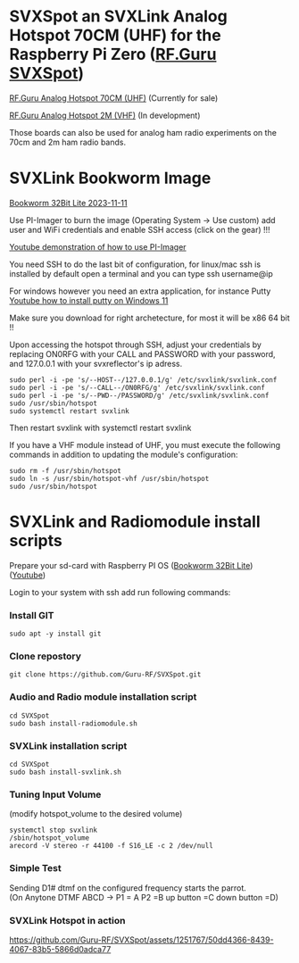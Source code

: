 # SVXSpot an SVXLink Analog Hotspot 70CM (UHF) for the Raspberry Pi Zero ([RF.Guru SVXSpot](https://rf.guru/2023-k-041))

[RF.Guru Analog Hotspot 70CM (UHF)](https://rf.guru/2023-k-041) (Currently for sale)

[RF.Guru Analog Hotspot 2M (VHF)](https://rf.guru/) (In development)

Those boards can also be used for analog ham radio experiments on the 70cm and 2m ham radio bands.

# SVXLink Bookworm Image #

[Bookworm 32Bit Lite 2023-11-11](https://storage.googleapis.com/rf-guru/rpi-images/hotspot-2023-11-11.img.gz)

Use PI-Imager to burn the image (Operating System -> Use custom) add user and WiFi credentials and enable SSH access (click on the gear) !!!

[Youtube demonstration of how to use PI-Imager](https://www.youtube.com/watch?v=UeiBUUef2c0)

You need SSH to do the last bit of configuration, for linux/mac ssh is installed by default open a terminal and you can type ssh username@ip

For windows however you need an extra application, for instance Putty
[Youtube how to install putty on Windows 11](https://www.youtube.com/watch?v=ljL4Wvv8XwI)

Make sure you download for right archetecture, for most it will be x86 64 bit !!



Upon accessing the hotspot through SSH, adjust your credentials by replacing ON0RFG with your CALL and PASSWORD with your password, and 127.0.0.1 with your svxreflector's ip adress.

```console
sudo perl -i -pe 's/--HOST--/127.0.0.1/g' /etc/svxlink/svxlink.conf
sudo perl -i -pe 's/--CALL--/ON0RFG/g' /etc/svxlink/svxlink.conf
sudo perl -i -pe 's/--PWD--/PASSWORD/g' /etc/svxlink/svxlink.conf
sudo /usr/sbin/hotspot
sudo systemctl restart svxlink
```

Then restart svxlink with systemctl restart svxlink

If you have a VHF module instead of UHF, you must execute the following commands in addition to updating the module's configuration:

```console
sudo rm -f /usr/sbin/hotspot
sudo ln -s /usr/sbin/hotspot-vhf /usr/sbin/hotspot
sudo /usr/sbin/hotspot
```

# SVXLink and Radiomodule install scripts

Prepare your sd-card with Raspberry PI OS ([Bookworm 32Bit Lite](https://www.raspberrypi.com/software/operating-systems/)) ([Youtube](https://www.youtube.com/watch?v=vxmO_a5WNI8))

Login to your system with ssh add run following commands:

### Install GIT  ###
```console
sudo apt -y install git
```

### Clone repostory ###
```console
git clone https://github.com/Guru-RF/SVXSpot.git
```

### Audio and Radio module installation script ###
```console
cd SVXSpot
sudo bash install-radiomodule.sh
```

### SVXLink installation script ###
```console
cd SVXSpot
sudo bash install-svxlink.sh
```

### Tuning Input Volume ###
(modify hotspot_volume to the desired volume)
```console
systemctl stop svxlink
/sbin/hotspot_volume
arecord -V stereo -r 44100 -f S16_LE -c 2 /dev/null
```

### Simple Test ###
Sending D1# dtmf on the configured frequency starts the parrot.<br>
(On Anytone DTMF ABCD -> P1 = A  P2 =B  up button =C down button =D)

### SVXLink Hotspot in action ###
https://github.com/Guru-RF/SVXSpot/assets/1251767/50dd4366-8439-4067-83b5-5866d0adca77
